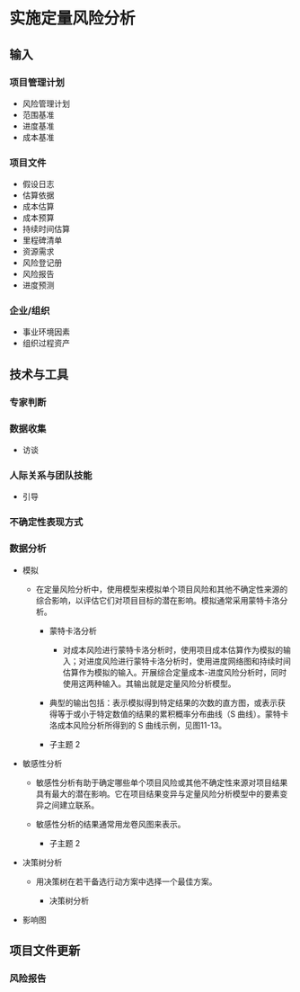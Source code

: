 # 实施定量风险分析

## 输入

### 项目管理计划

- 风险管理计划
- 范围基准
- 进度基准
- 成本基准

### 项目文件

- 假设日志
- 估算依据
- 成本估算
- 成本预算
- 持续时间估算
- 里程碑清单
- 资源需求
- 风险登记册
- 风险报告
- 进度预测

### 企业/组织

- 事业环境因素
- 组织过程资产

## 技术与工具

### 专家判断

### 数据收集

- 访谈

### 人际关系与团队技能

- 引导

### 不确定性表现方式

### 数据分析

- 模拟

    - 在定量风险分析中，使用模型来模拟单个项目风险和其他不确定性来源的综合影响，以评估它们对项目目标的潜在影响。模拟通常采用蒙特卡洛分析。

        - 蒙特卡洛分析

            - 对成本风险进行蒙特卡洛分析时，使用项目成本估算作为模拟的输入；对进度风险进行蒙特卡洛分析时，使用进度网络图和持续时间估算作为模拟的输入。开展综合定量成本-进度风险分析时，同时使用这两种输入。其输出就是定量风险分析模型。

        - 典型的输出包括：表示模拟得到特定结果的次数的直方图，或表示获得等于或小于特定数值的结果的累积概率分布曲线（S 曲线）。蒙特卡洛成本风险分析所得到的 S 曲线示例，见图11-13。
        - 子主题 2

- 敏感性分析

    - 敏感性分析有助于确定哪些单个项目风险或其他不确定性来源对项目结果具有最大的潜在影响。它在项目结果变异与定量风险分析模型中的要素变异之间建立联系。
    - 敏感性分析的结果通常用龙卷风图来表示。

        - 子主题 2

- 决策树分析

    - 用决策树在若干备选行动方案中选择一个最佳方案。

        - 决策树分析

- 影响图

## 项目文件更新

### 风险报告


